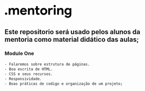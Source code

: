 ![mentoring-frontend](public/mentoring.svg)

## Este repositorio será usado pelos alunos da mentoria como material didático das aulas;

### Module One

```
- Falaremos sobre estrutura de páginas.
- Boa escrita de HTML.
- CSS e seus recursos.
- Responsividade. 
- Boas práticas de codigo e organização de um projeto;
```